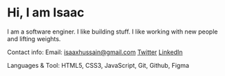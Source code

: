 # Hi, I am Isaac

I am a software enginer. I like building stuff. I like working with new people and lifting weights. 

Contact info: 
Email: isaaxhussain@gmail.com
[Twitter](https://twitter.com/IsaaxHussain) [LinkedIn](https://www.linkedin.com/in/isaac-hussain)

Languages & Tool: 
HTML5, CSS3, JavaScript, Git, Github, Figma

<!---
isaaxh/isaaxh is a ✨ special ✨ repository because its `README.md` (this file) appears on your GitHub profile.
You can click the Preview link to take a look at your changes.
--->
